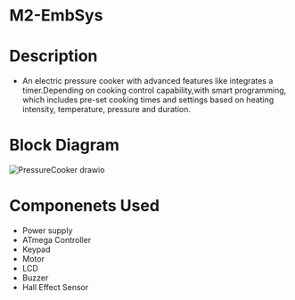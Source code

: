 # M2-EmbSys
# Description 
* An electric pressure cooker with advanced features like integrates a timer.Depending on cooking control capability,with smart programming, which
includes pre-set cooking times and settings based on heating intensity, temperature, pressure and duration.

# Block Diagram
![PressureCooker drawio](https://user-images.githubusercontent.com/46956641/154857368-41b5291c-adef-4f66-b62e-99390bf4935c.png)

# Componenets Used
* Power supply
* ATmega Controller
* Keypad
* Motor
* LCD
* Buzzer
* Hall Effect Sensor



